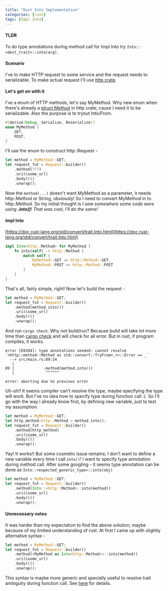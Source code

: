```yaml
---
title: "Rust Into Implementation"
categories: [rust]
tags: [Impl Into]
---
```

#### TLDR
To do type annotations during method call for Impl Into try `Into::<dest_trait>::into(arg)`.
#### Scenario
I've to make HTTP request to some service and the request needs to serializable. To make actual request I'll use [http crate].
#### Let's get on with it
I've a enum of HTTP methods, let's say MyMethod. Why new enum when there's already a [struct Method]  in http crate; cause I need it to be serializable. Also the purpose is to tryout Into/From.
``` rust
#[derive(Debug, Serialize, Deserialize)]
enum MyMethod {  
    GET,  
    POST,  
}
```
I'll use the enum to construct http::Request -
``` rust
let method = MyMethod::GET;
let request_fut = Request::builder()  
    .method(???)
    .uri(&some_url)  
    .body(())  
    .unwrap();
```
Now the `method(...)` doesn't want MyMethod as a parameter, it needs http::Method or String, obviously! So I need to convert MyMethod in to http::Method.
So my initial thought is *I saw somewhere some code were using __.into()__! That was cool, I'll do the same!*
#### impl Into
[https://doc.rust-lang.org/std/convert/trait.Into.html](https://doc.rust-lang.org/std/convert/trait.Into.html)
``` rust
impl Into<http::Method> for MyMethod {
    fn into(self) -> http::Method {
        match self {
            MyMethod::GET => http::Method::GET,
            MyMethod::POST => http::Method::POST
        }
    }
}
```
That's all, fairly simple, right!
Now let's build the request -
``` rust
let method = MyMethod::GET;
let request_fut = Request::builder()
    .method(method.into())
    .uri(&some_url)
    .body(())
    .unwrap();
```
And run `cargo check`. Why not build/run? Because build will take lot more time than [cargo check] and will check for all error. But in rust, if program compiles, it works. 
```
error [E0284]: type annotations needed: cannot resolve `<http::method::Method as std::convert::TryFrom<_>>::Error == _`
  --> src/main.rs:89:14
   |
89 |             .method(method.into())
   |              ^^^^^^

error: aborting due to previous error
```
Uh-oh!! It seems compiler can't resolve the type, maybe specifying the type will work. But I've no idea how to specify type during function call :(. So I'll go with the way I already know first, by defining new variable, just to test my assumption.
``` rust
let method = MyMethod::GET;
let http_method:http::Method = method.into();
let request_fut = Request::builder()
    .method(http_method)
    .uri(&some_url)
    .body(())
    .unwrap();
```
Yay! It works!!
But some cosmetic issue remains; I don't want to define a new variable every time I call `into()`!
I want to specify type annotation during method call.
After some googling - it seems type annotation can be done as `Into::<expected_generic_type>::into(obj)`
``` rust
let method = MyMethod::GET;
let request_fut = Request::builder()
    .method(Into::<http::Method>::into(method))
    .uri(&some_url)
    .body(())
    .unwrap();
```
#### Unnecessary notes
It was harder than my expectation to find the above solution; maybe because of my limited understanding of rust.
At first I came up with slightly alternative syntax -
``` rust
let method = MyMethod::GET;
let request_fut = Request::builder()
    .method(<MyMethod as Into<http::Method>>::into(method))
    .uri(&some_url)
    .body(())
    .unwrap();
```
This syntax is maybe more generic and specially useful to resolve trait ambiguity during function call. See [here] for details.

[http crate]: https://docs.rs/crate/http
[struct Method]: https://docs.rs/http/0.2.1/http/method/struct.Method.html
[cargo check]: https://doc.rust-lang.org/cargo/commands/cargo-check.html
[here]: https://doc.rust-lang.org/reference/expressions/call-expr.html#disambiguating-function-calls
